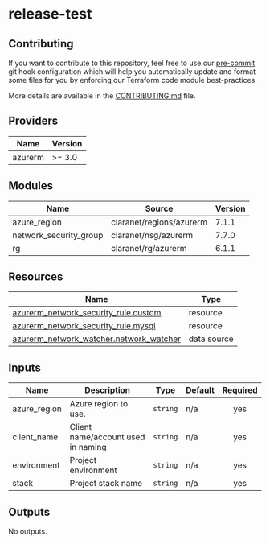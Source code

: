 # release-test
<!-- BEGIN_TF_DOCS -->
## Contributing

If you want to contribute to this repository, feel free to use our [pre-commit](https://pre-commit.com/) git hook configuration
which will help you automatically update and format some files for you by enforcing our Terraform code module best-practices.

More details are available in the [CONTRIBUTING.md](./CONTRIBUTING.md#pull-request-process) file.

## Providers

| Name | Version |
|------|---------|
| azurerm | >= 3.0 |

## Modules

| Name | Source | Version |
|------|--------|---------|
| azure\_region | claranet/regions/azurerm | 7.1.1 |
| network\_security\_group | claranet/nsg/azurerm | 7.7.0 |
| rg | claranet/rg/azurerm | 6.1.1 |

## Resources

| Name | Type |
|------|------|
| [azurerm_network_security_rule.custom](https://registry.terraform.io/providers/hashicorp/azurerm/latest/docs/resources/network_security_rule) | resource |
| [azurerm_network_security_rule.mysql](https://registry.terraform.io/providers/hashicorp/azurerm/latest/docs/resources/network_security_rule) | resource |
| [azurerm_network_watcher.network_watcher](https://registry.terraform.io/providers/hashicorp/azurerm/latest/docs/data-sources/network_watcher) | data source |

## Inputs

| Name | Description | Type | Default | Required |
|------|-------------|------|---------|:--------:|
| azure\_region | Azure region to use. | `string` | n/a | yes |
| client\_name | Client name/account used in naming | `string` | n/a | yes |
| environment | Project environment | `string` | n/a | yes |
| stack | Project stack name | `string` | n/a | yes |

## Outputs

No outputs.
<!-- END_TF_DOCS -->
